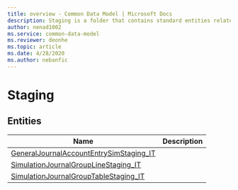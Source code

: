 ```yaml
---
title: overview - Common Data Model | Microsoft Docs
description: Staging is a folder that contains standard entities related to the Common Data Model.
author: nenad1002
ms.service: common-data-model
ms.reviewer: deonhe
ms.topic: article
ms.date: 4/28/2020
ms.author: nebanfic
---
```


# Staging


## Entities

|Name|Description|
|---|---|
|[GeneralJournalAccountEntrySimStaging_IT](GeneralJournalAccountEntrySimStaging_IT.md)||
|[SimulationJournalGroupLineStaging_IT](SimulationJournalGroupLineStaging_IT.md)||
|[SimulationJournalGroupTableStaging_IT](SimulationJournalGroupTableStaging_IT.md)||
